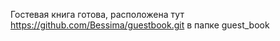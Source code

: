 

Гостевая книга готова, расположена тут
https://github.com/Bessima/guestbook.git
в папке guest_book
